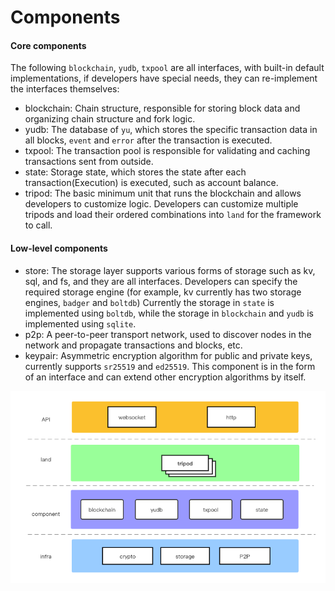 # Components


#### Core components
The following `blockchain`, `yudb`, `txpool` are all interfaces, with built-in default implementations, 
if developers have special needs, they can re-implement the interfaces themselves:
- blockchain: Chain structure, responsible for storing block data and organizing chain structure and fork logic.   
- yudb: The database of `yu`, which stores the specific transaction data in all blocks, `event` and `error` after the transaction is executed.   
- txpool: The transaction pool is responsible for validating and caching transactions sent from outside.
- state: Storage state, which stores the state after each transaction(Execution) is executed, such as account balance.    
- tripod: The basic minimum unit that runs the blockchain and allows developers to customize logic. 
Developers can customize multiple tripods and load their ordered combinations into `land` for the framework to call.  
#### Low-level components
- store: The storage layer supports various forms of storage such as kv, sql, and fs, and they are all interfaces. Developers can specify the required storage engine (for example, kv currently has two storage engines, `badger` and `boltdb`)
  Currently the storage in `state` is implemented using `boltdb`, while the storage in `blockchain` and `yudb` is implemented using `sqlite`.
- p2p: A peer-to-peer transport network, used to discover nodes in the network and propagate transactions and blocks, etc. 
- keypair: Asymmetric encryption algorithm for public and private keys, currently supports `sr25519` and `ed25519`. 
This component is in the form of an interface and can extend other encryption algorithms by itself.  


![image](yu_arch.png)